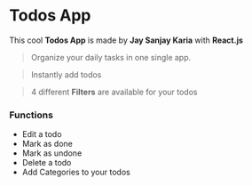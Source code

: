 # Todos App

This cool **Todos App**  is made by **Jay Sanjay Karia** with **React.js**

> Organize your daily tasks in one single app.

> Instantly add todos

> 4 different **Filters** are available for your todos

### Functions
- Edit a todo
- Mark as done
- Mark as undone
- Delete a todo
- Add Categories to your todos
